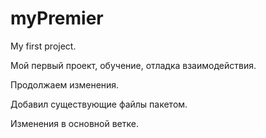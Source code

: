 # myPremier

My first project.

Мой первый проект, обучение,
отладка взаимодействия.

Продолжаем изменения.

Добавил существующие файлы пакетом.

Изменения в основной ветке.

